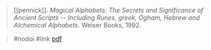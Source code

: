 > [[pennick]]. *Magical Alphabets: The Secrets and Significance of Ancient Scripts -- Including Runes, greek, Ogham, Hebrew and Alchemical Alphabets*. Weiser Books, 1992.

> #nodoi #link 
> [pdf](a/pennick1992.pdf)